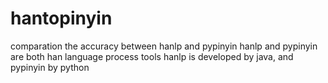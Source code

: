 # hantopinyin
comparation the accuracy between hanlp and pypinyin
hanlp and pypinyin are both han language process tools
hanlp is developed by java, and pypinyin by python
